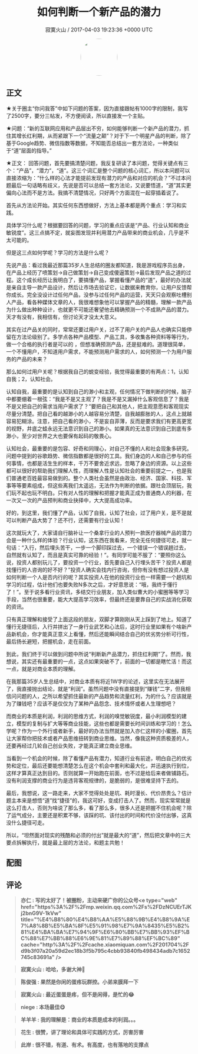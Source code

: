 <h1 align="center">如何判断一个新产品的潜力</h1>
<p align="center">
    <a>寂寞火山 / 2017-04-03 19:23:36 &#43;0000 UTC</a>
</p>

<div align="center">
    <img src="https://images.zsxq.com/FvonlW7nNTaXT9ONdiNVq3uFshst?e=1590940799&amp;token=kIxbL07-8jAj8w1n4s9zv64FuZZNEATmlU_Vm6zD:k1jwx65wvz73Kz6xbw6FPPtJp7A=" width="100" height="100" style="border:1px solid;border-radius:50%; color:#ffffff"/>
</div>

## 正文

<div>
★关于圈主“你问我答”中如下问题的答案，因为直接跟帖有1000字的限制，我写了2500字，要分三帖发，不方便阅读，所以直接发一个主贴。

★问题：“新的互联网应用和产品层出不穷，如何能够判断一个新产品的潜力，抓住其增长红利期，从而紧跟下一个“流量之颠”？对于下一个明星产品的判断，除了基于Google趋势、微信指数等数据，不知能否总结出一套方法论，一种类似于“道”层面的指导。”

★正文：
回答问题，首先要搞清楚问题，我反复研读了本问题，觉得关键点有三个：“产品”，“潜力”，“道”。这三个词汇是整个问题的核心词汇，所以本问题可以直接浓缩为：“什么样的心法才能提前发现有潜力的产品和对应的机会？”不过本问题最后一句话略有歧义，先说是否可以总结一套方法论，又说要悟道，“道”其实更偏向心法而不是方法。我搞不清楚情况，只好两个方面混在一起穿插着说了。

首先从方法论开始。其实任何东西想做好，方法上基本都是两个重点：学习和实践。

具体学习什么呢？根据要回答的问题，学习的重点应该是“产品、行业认知和商业敏锐度”。这三点搞不定，就妄图发现并利用潜力产品带来的商业机会，几乎是不太可能的。

但是这三点如何学呢？学习的方法是什么呢？

先说产品：看过我最近那篇35岁人生总结的圈友都知道，我是游戏程序员出身，在产品上经历了喷策划→自己做策划→自己变成傻逼策划→最后发现产品之道的过程。这个成长经历让我明白了，要搞懂产品，掌握看懂产品的“道”，最好的办法就是亲自主导一款产品设计，然后让市场去验证它，让数据来教育你，让用户反馈帮你成长。完全没设计过任何产品，没参与过任何产品的运营，天天只会观察吐槽别人产品，看各种媒体文章的人，我很难想象他可以掌握产品的精髓，理解一款产品为什么做出种种设计，也就更不可能还奢望他去精确预测一个不成熟产品的潜力。天才有没有，我相信有，但讨论天才没太大意义。

其实在过产品关的同时，常常还要过用户关，过不了用户关的产品人也确实只能停留在方法论级别了。多学点各种产品模型、产品工具，多收集各种资料等等行为，做一个合格的执行者是可以的 ，但想准确预测产品，还是挺难的。道理很简单，一个不懂用户，不知道用户需求，不能预测用户需求的人，如何预测一个为用户服务的产品的未来？

那么如何过用户关呢？根据我自己的蜕变经验，我觉得最重要的有两点：1，认知自我；2，认知社会。

认知自我，最重要的是认知到自己的渺小和主观，任何情况下做判断的时候，脑子中都要绷着一根弦：“我是不是又主观了？我是不是又漏掉什么客观信息了？我是不是又把自己的需求当用户需求了？”要把自己和其他人，把主观意愿和客观现实尽量分清楚。把自己看的越渺小的人越容易分清楚，自我越膨胀的人，这点上就越容易犯糊涂。注意，把自己看的渺小，不是妄自菲薄，反而是要求我们有更高更宽的视野，井底之蛙永远无法意识到自己的渺小。如果真的无法意识到自己到底有多渺小，至少对世界之大也要保有起码的敬畏心。

认知社会，最重要的是包容、好奇和同理心，对自己不懂的人和社会现象多研究。问题中提到的谷歌趋势、微信指数都是很好的工具。我们身边的人和自己参与的任何事情，也都是活生生的样本，千万不要舍近求远，忽略了身边的资源。以上这些都可以很好的帮助我们理解人性，而理解人性是认知社会的重要前提之一，也是我们普通老百姓最容易做到的。整个人类社会虽然是由政治、经济、国家、科技、军事等等要素组成，但这些离我们太遥远，无法作为判断的依据。跟社会顶层玩，我们玩不起也玩不明白。只有对人性的理解和把握才能真正成为普通商人的利器，在一次又一次的产品预判和商业抉择中，大大提高成功率。

好的，到这里，我们懂了产品，认知了自我，认知了社会，过了用户关，是不是就可以判断产品大势了？还不行，还需要有行业认知！

这次就玩大了，大家请自行脑补让一个桑拿行业的人预判一款医疗器械产品的潜力会是一种什么样的体验？行业认知，这东西在我看来，完全无任何捷径可走，就一句话：“入行，然后埋头苦干，一步一个脚印踩过去，一个错误一个错误趟过去，自然就有认知了，而且是真实可靠的经验！”。有同学可能不服了：“要照你这么说，投资人都别玩儿了，要投资一个行业，首先要自己入行埋头苦干？投资人都是找懂行的人咨询的好不好？”投资人确实会找内行咨询，但你有没有想过投资人是如何判断一个人是否内行的呢？其实投资人在他的投资行业也一样需要一个趟坑和学习的过程，估计他们也要失败N多次之后，才好意思说：“哦，我终于懂行了！”。至于说多看行业资讯，多结交行业朋友，加入类似曹大的小蜜圈等等学习手段，当然也很重要，能大大提高学习效率，但最终还是要靠自己的实战消化获取的资讯。

只有真正理解和接受了上面这段的朋友，双脚才算刚刚从天上踩到了地上。知道了懂行无捷径后，入行并拼出了一身行业武艺和心法后，这时行业里如果有个啥新产品新机会，你才能真正意义上看懂，然后还能瞬间结合自己的优劣势分析可行性，最后扬长避短，把握机会，走在前面。

到此，我们终于可以做到问题中所说“判断新产品潜力，抓住红利期”了。然而，我想说，其实还有最重要的一点，这点如果突破不了，前面的一切都是瞎忙活！而这一点，就是对商业本质的理解。

在我那篇35岁人生总结中，对商业本质有将近1W字的论述，这里实在无法展开了，我直接抛出结论，就是“利润”。虽然问题中没有直接提到“赚钱”二字，但我相信问问题的人，之所以希望抓住最新的产品趋势和流量红利，为的什么？应该就是为了赚钱吧？应该不是仅仅为了某种产品怨念、技术情怀或者人生理想吧？

而商业的本质是利润，利润的思维方式，利润的嗅觉敏锐度，最小利润模型的建立，模型的复制与扩大等等商业技能，这些也都是需要长时间训练和学习的！怎么学呢？作为一个外行或者新手，最好的办法当然就是加入亦仁这样的小蜜圈，首先让大家帮你把技术或者产品思维扭转到商业思维。当然，像我这种资质极差的人，还要再经过几轮自己创业失败，才能真正建立商业思维。

当看到一个机会的时候，除了看懂产品有潜力，知道行业有前途，明白自己的优劣势和定位，最后还要能想清楚怎么在这个机会中套利和最大化，并迅速执行到位，这样才算真正达到目的。否则就算一开始跑在前面，也不过是给后来者做铺路石。没有利润支撑的商业行为是违背客观规律的，是脆弱的，是很难坚持下去的。

最后，我想说，这一路走来，大家不觉得处处是坑、耗时漫长、代价昂贵么？估计题主本来是想悟“道”找“捷径”的，我这可好，变成打击人了。然而，现实常常就是这么打击人，否则为啥说了那么多，看了那么多，很多人还是把握不住机会呢？除了运气成分，主要还是积累不够，该踩的坑、该付出的时间和代价没付出够，这真没什么捷径可走。

所以，“坦然面对现实的残酷和必须的付出”就是最大的“道”，然后把文章中的三大要点拆解执行，就是最上层的方法论，和题主共勉！
</div>

## 配图
<div class="image" align="center">

</div>

## 评论

<div align="left">
<div>

<blockquote >
<span> <strong>亦仁 : 写的太好了！被圈粉，主动来硬广你的公众号&lt;e type=&#34;web&#34; href=&#34;https%3A%2F%2Fmp.weixin.qq.com%2Fs%2FDzNCUErTJKj2bnG9V-1kVw&#34; title=&#34;%E4%B8%80%E4%B8%AA%E5%88%9B%E4%B8%9A%E7%A8%8B%E5%BA%8F%E5%91%98%E7%9A%8435%E5%B2%81%E4%BA%BA%E7%94%9F%E6%80%BB%E7%BB%93%EF%BC%88%E7%BB%88%E6%9E%81%E7%89%88%EF%BC%89&#34; cache=&#34;http%3A%2F%2Fcache.xiaomiquan.com%2F201704%2Fd9b3f07a20a59d2ec18b3f5b795c4cbb93840fb498434adb7c1652745c83691a&#34; /&gt; </strong></span>
</blockquote>

<blockquote >
<span> <strong>寂寞火山 : 哈哈，多谢大神🙏 </strong></span>
</blockquote>

<blockquote >
<span> <strong>陈俊强 : 果然是你闲的蛋疼玩群控。小弟来膜拜一下 </strong></span>
</blockquote>

<blockquote >
<span> <strong>寂寞火山 : 最近蛋蛋是疼，但不是闲得，是忙的😂 </strong></span>
</blockquote>

<blockquote >
<span> <strong>niege : 本场最佳😋 </strong></span>
</blockquote>

<blockquote >
<span> <strong>羊羊羊 : 我的理解是：商业的本质是成本的利润。。。 </strong></span>
</blockquote>

<blockquote >
<span> <strong>花生 : 很赞，讲了理论和具体可实践的方式，厉害厉害 </strong></span>
</blockquote>

<blockquote >
<span> <strong>此岸 : 很不错，有道、有术。有高度，也有落地的支撑点 </strong></span>
</blockquote>

</div>
</div>